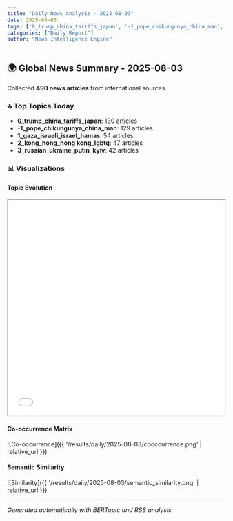 ```yaml
---
title: "Daily News Analysis - 2025-08-03"
date: 2025-08-03
tags: ['0_trump_china_tariffs_japan', '-1_pope_chikungunya_china_man', '1_gaza_israeli_israel_hamas']
categories: ["Daily Report"]
author: "News Intelligence Engine"
---
```


## 🌍 Global News Summary - 2025-08-03

Collected **490 news articles** from international sources.

### 🔝 Top Topics Today
- **0_trump_china_tariffs_japan**: 130 articles
- **-1_pope_chikungunya_china_man**: 129 articles
- **1_gaza_israeli_israel_hamas**: 54 articles
- **2_kong_hong_hong kong_lgbtq**: 47 articles
- **3_russian_ukraine_putin_kyiv**: 42 articles


### 📊 Visualizations

#### Topic Evolution
<iframe src="/results/daily/2025-08-03/topic_evolution.html" width="100%" height="500"></iframe>

#### Co-occurrence Matrix
![Co-occurrence]({{ '/results/daily/2025-08-03/cooccurrence.png' | relative_url }})

#### Semantic Similarity
![Similarity]({{ '/results/daily/2025-08-03/semantic_similarity.png' | relative_url }})

---

*Generated automatically with BERTopic and RSS analysis.*
